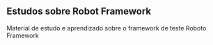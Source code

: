 ## Estudos sobre Robot Framework
Material de estudo e aprendizado sobre o framework de teste Roboto 
Framework